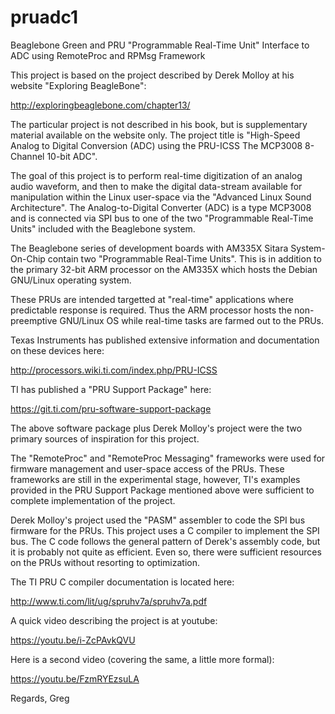 # pruadc1
Beaglebone Green and PRU "Programmable Real-Time Unit" Interface to ADC using RemoteProc and RPMsg Framework

This project is based on the project described by Derek Molloy at his website "Exploring BeagleBone":

http://exploringbeaglebone.com/chapter13/

The particular project is not described in his book, but is supplementary material available on the website only.
The project title is "High-Speed Analog to Digital Conversion (ADC) using the PRU-ICSS
The MCP3008 8-Channel 10-bit ADC".

The goal of this project is to perform real-time digitization of an analog audio waveform, and then to make the digital
data-stream available for manipulation within the Linux user-space via the "Advanced Linux Sound Architecture".
The Analog-to-Digital Converter (ADC) is a type MCP3008 and is connected via SPI bus to one of the two "Programmable
Real-Time Units" included with the Beaglebone system.

The Beaglebone series of development boards with AM335X Sitara System-On-Chip contain two "Programmable Real-Time Units".
This is in addition to the primary 32-bit ARM processor on the AM335X which hosts the Debian GNU/Linux operating system.

These PRUs are intended targetted at "real-time" applications where predictable response is required.
Thus the ARM processor hosts the non-preemptive GNU/Linux OS while real-time tasks are farmed out to the PRUs.

Texas Instruments has published extensive information and documentation on these devices here:

http://processors.wiki.ti.com/index.php/PRU-ICSS

TI has published a "PRU Support Package" here:

https://git.ti.com/pru-software-support-package

The above software package plus Derek Molloy's project were the two primary sources of inspiration for this project.

The "RemoteProc" and "RemoteProc Messaging" frameworks were used for firmware management and user-space access of
the PRUs.  These frameworks are still in the experimental stage, however, TI's examples provided in the PRU
Support Package mentioned above were sufficient to complete implementation of the project.

Derek Molloy's project used the "PASM" assembler to code the SPI bus firmware for the PRUs.  This project uses a 
C compiler to implement the SPI bus.  The C code follows the general pattern of Derek's assembly code, but it is
probably not quite as efficient.  Even so, there were sufficient resources on the PRUs without resorting to
optimization.

The TI PRU C compiler documentation is located here:

http://www.ti.com/lit/ug/spruhv7a/spruhv7a.pdf

A quick video describing the project is at youtube:

https://youtu.be/i-ZcPAvkQVU

Here is a second video (covering the same, a little more formal):

https://youtu.be/FzmRYEzsuLA

Regards,
Greg
